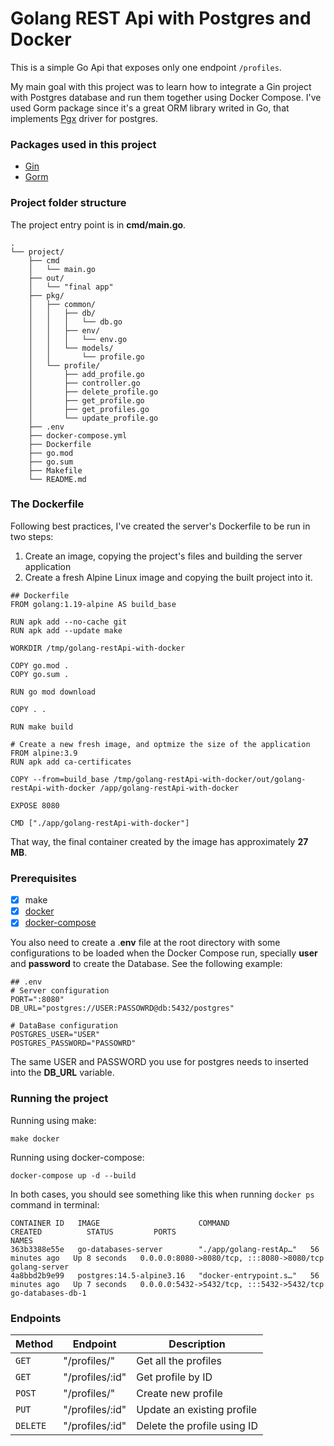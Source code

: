# Golang REST Api with Postgres and Docker
This is a simple Go Api that exposes only one endpoint `/profiles`. 

My main goal with this project was to learn how to integrate a Gin project with Postgres database and run them together using Docker Compose. I've used Gorm package since it's a great ORM library writed in Go, that implements [Pgx](https://github.com/jackc/pgx) driver for postgres.

### Packages used in this project
* [Gin](https://github.com/gin-gonic/gin)
* [Gorm](https://gorm.io/)

### Project folder structure
The project entry point is in **cmd/main.go**.

```
.
└── project/
    ├── cmd
    │   └── main.go
    ├── out/
    │   └── "final app"
    ├── pkg/
    │   ├── common/
    │   │   ├── db/
    │   │   │   └── db.go
    │   │   ├── env/
    │   │   │   └── env.go
    │   │   └── models/
    │   │       └── profile.go
    │   └── profile/
    │       ├── add_profile.go
    │       ├── controller.go
    │       ├── delete_profile.go
    │       ├── get_profile.go
    │       ├── get_profiles.go
    │       └── update_profile.go
    ├── .env
    ├── docker-compose.yml
    ├── Dockerfile
    ├── go.mod
    ├── go.sum
    ├── Makefile
    └── README.md
```

### The Dockerfile

Following best practices, I've created the server's Dockerfile to be run in two steps:

1. Create an image, copying the project's files and building the server application
2. Create a fresh Alpine Linux image and copying the built project into it.

```
## Dockerfile
FROM golang:1.19-alpine AS build_base

RUN apk add --no-cache git
RUN apk add --update make

WORKDIR /tmp/golang-restApi-with-docker

COPY go.mod .
COPY go.sum .

RUN go mod download

COPY . .

RUN make build

# Create a new fresh image, and optmize the size of the application
FROM alpine:3.9
RUN apk add ca-certificates

COPY --from=build_base /tmp/golang-restApi-with-docker/out/golang-restApi-with-docker /app/golang-restApi-with-docker

EXPOSE 8080

CMD ["./app/golang-restApi-with-docker"]
```

That way, the final container created by the image has approximately **27 MB**.

### Prerequisites

- [X] make
- [x] [docker](https://docs.docker.com/engine/install/)
- [x] [docker-compose](https://docs.docker.com/compose/install/)

You also need to create a .**env** file at the root directory with some configurations to be loaded when the Docker Compose run, specially **user** and **password** to create the Database. See the following example:
```
## .env
# Server configuration
PORT=":8080"
DB_URL="postgres://USER:PASSOWRD@db:5432/postgres"

# DataBase configuration
POSTGRES_USER="USER"
POSTGRES_PASSWORD="PASSOWRD"
```
The same USER and PASSWORD you use for postgres needs to inserted into the **DB_URL** variable.


### Running the project

Running using make:
```
make docker
```

Running using docker-compose:
```
docker-compose up -d --build
```

In both cases, you should see something like this when running `docker ps` command in terminal:
```
CONTAINER ID   IMAGE                      COMMAND                  CREATED          STATUS         PORTS                                       NAMES
363b3388e55e   go-databases-server        "./app/golang-restAp…"   56 minutes ago   Up 8 seconds   0.0.0.0:8080->8080/tcp, :::8080->8080/tcp   golang-server
4a8bbd2b9e99   postgres:14.5-alpine3.16   "docker-entrypoint.s…"   56 minutes ago   Up 7 seconds   0.0.0.0:5432->5432/tcp, :::5432->5432/tcp   go-databases-db-1
```

### Endpoints

| Method | Endpoint | Description |
| ----------- | ----------- | ----------- |
| `GET` | "/profiles/" | Get all the profiles |
| `GET` | "/profiles/:id" | Get profile by ID |
| `POST` | "/profiles/" | Create new profile |
| `PUT` | "/profiles/:id" | Update an existing profile |
| `DELETE` | "/profiles/:id" | Delete the profile using ID |